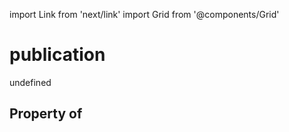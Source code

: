 import Link from 'next/link'
import Grid from '@components/Grid'

# publication

undefined

## Property of



